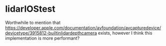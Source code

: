 # lidarIOStest
Worthwhile to mention that https://developer.apple.com/documentation/avfoundation/avcapturedevice/devicetype/3915812-builtinlidardepthcamera exists, however I think this implementation is more performant?
